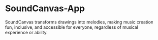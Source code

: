 # SoundCanvas-App
SoundCanvas transforms drawings into melodies, making music creation fun, inclusive, and accessible for everyone, regardless of musical experience or ability.
